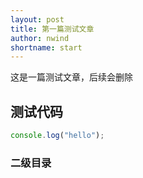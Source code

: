 ```yaml
---
layout: post
title: 第一篇测试文章
author: nwind
shortname: start
---
```


这是一篇测试文章，后续会删除


## 测试代码

```javascript
console.log("hello");
```

### 二级目录

